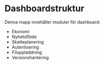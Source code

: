 # Dashboardstruktur

Denna mapp innehåller moduler för dashboard:
- Ekonomi
- Nyhetsflöde
- Skatteplanering
- Autentisering
- Filuppladdning
- Versionshantering